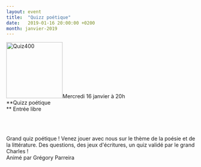 ```yaml
---
layout: event
title:  "Quizz poétique"
date:   2019-01-16 20:00:00 +0200
month: janvier-2019
---
```

<img class="alignleft size-thumbnail wp-image-5460" src="https://agendarts.files.wordpress.com/2018/10/quiz400.jpg?w=150" alt="Quiz400" width="150" height="150" />Mercredi 16 janvier à 20h  
**Quizz poétique  
** Entrée libre

&nbsp;

&nbsp;  
Grand quiz poétique ! Venez jouer avec nous sur le thème de la poésie et de la littérature. Des questions, des jeux d'écritures, un quiz validé par le grand Charles !  
Animé par Grégory Parreira